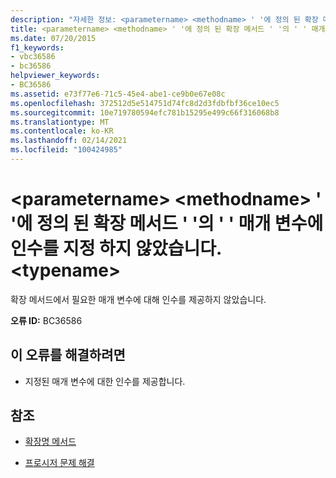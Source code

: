 ```yaml
---
description: "자세한 정보: <parametername> <methodname> ' '에 정의 된 확장 메서드 ' '의 매개 변수 ' '에 인수가 지정 되지 않았습니다. <typename>"
title: <parametername> <methodname> ' '에 정의 된 확장 메서드 ' '의 ' ' 매개 변수에 인수를 지정 하지 않았습니다. <typename>
ms.date: 07/20/2015
f1_keywords:
- vbc36586
- bc36586
helpviewer_keywords:
- BC36586
ms.assetid: e73f77e6-71c5-45e4-abe1-ce9b0e67e08c
ms.openlocfilehash: 372512d5e514751d74fc8d2d3fdbfbf36ce10ec5
ms.sourcegitcommit: 10e719780594efc781b15295e499c66f316068b8
ms.translationtype: MT
ms.contentlocale: ko-KR
ms.lasthandoff: 02/14/2021
ms.locfileid: "100424985"
---
```

# <a name="argument-not-specified-for-parameter-parametername-of-extension-method-methodname-defined-in-typename"></a>\<parametername> \<methodname> ' '에 정의 된 확장 메서드 ' '의 ' ' 매개 변수에 인수를 지정 하지 않았습니다. \<typename>

확장 메서드에서 필요한 매개 변수에 대해 인수를 제공하지 않았습니다.  
  
 **오류 ID:** BC36586  
  
## <a name="to-correct-this-error"></a>이 오류를 해결하려면  
  
- 지정된 매개 변수에 대한 인수를 제공합니다.  
  
## <a name="see-also"></a>참조

- [확장명 메서드](../programming-guide/language-features/procedures/extension-methods.md)

- [프로시저 문제 해결](../programming-guide/language-features/procedures/troubleshooting-procedures.md)
